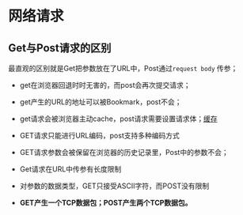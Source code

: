 # 网络请求

## Get与Post请求的区别

最直观的区别就是Get把参数放在了URL中，Post通过`request body` 传参；

- get在浏览器回退时时无害的，而post会再次提交请求；
- get产生的URL的地址可以被Bookmark，post不会；
- get请求会被浏览器主动cache，post请求需要设置请求体；[缓存](#缓存)
- GET请求只能进行URL编码，post支持多种编码方式
- GET请求参数会被保留在浏览器的历史记录里，Post中的参数不会；
- Get请求在URL中传参有长度限制
- 对参数的数据类型，GET只接受ASCII字符，而POST没有限制

- **GET产生一个TCP数据包；POST产生两个TCP数据包。**

